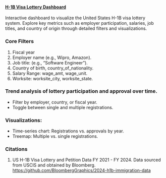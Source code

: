 #### [H-1B Visa Lottery Dashboard](https://leoncensh-h1b-visa-trends.hf.space) 

Interactive dashboard to visualize the United States H-1B visa lottery system. Explore key metrics such as employer participation, salaries, job titles, and country of origin through detailed filters and visualizations. 

### Core Filters

1. Fiscal year
2. Employer name (e.g., Wipro, Amazon).
3. Job title: (e.g., “Software Engineer”).
4. Country of birth, country_of_nationality.
5. Salary Range: wage_amt, wage_unit.
6. Worksite: worksite_city, worksite_state.

### Trend analysis of lottery participation and approval over time.
- Filter by employer, country, or fiscal year.
- Toggle between single and multiple registrations.

### Visualizations:
- Time-series chart: Registrations vs. approvals by year.
- Treemap: Multiple vs. single registrations.

### Citations

1. US H-1B Visa Lottery and Petition Data FY 2021 - FY 2024. Data sourced from USCIS and obtained by Bloomberg.  https://github.com/BloombergGraphics/2024-h1b-immigration-data

